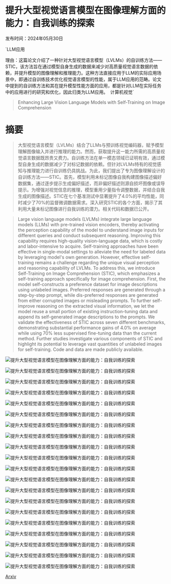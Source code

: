 # 提升大型视觉语言模型在图像理解方面的能力：自我训练的探索

发布时间：2024年05月30日

`LLM应用

理由：这篇论文介绍了一种针对大型视觉语言模型（LVLMs）的自训练方法——STIC，该方法旨在通过模型自身生成的数据来减少对高质量视觉语言数据的依赖，并提升模型的图像理解和推理能力。这种方法直接应用于LLM的实际应用场景中，即通过自训练技术优化视觉语言模型的性能，属于LLM应用的范畴。论文中提到的自训练方法和其在提升模型性能方面的应用，都是针对LLM在实际任务中的应用进行的研究和优化，因此归类为LLM应用。` `计算机视觉`

> Enhancing Large Vision Language Models with Self-Training on Image Comprehension

# 摘要

> 大型视觉语言模型（LVLMs）结合了LLMs与预训练视觉编码器，赋予模型理解图像输入并进行推理的能力。然而，获取提升这一能力所需的高质量视觉语言数据既昂贵又费力。自训练方法在单一模态领域已证明有效，通过模型自身生成的数据减少了对标记数据的依赖。但针对LVLMs特有的视觉感知与推理能力进行自训练仍具挑战。为此，我们提出了专为图像理解设计的自训练方法——STIC。首先，模型利用未标记图像自我构建图像描述偏好数据集，通过逐步提示生成偏好描述，而非偏好描述则源自损坏图像或误导提示。为增强对视觉信息的推理，模型重用少量指令调整数据，并结合自我生成的图像描述。STIC在七个基准测试中显著提升了4.0%的平均性能，同时减少了70%的监督微调数据需求。深入研究STIC的各个方面，揭示了其利用大量未标记图像进行自我训练的潜力。相关代码和数据已公开。

> Large vision language models (LVLMs) integrate large language models (LLMs) with pre-trained vision encoders, thereby activating the perception capability of the model to understand image inputs for different queries and conduct subsequent reasoning. Improving this capability requires high-quality vision-language data, which is costly and labor-intensive to acquire. Self-training approaches have been effective in single-modal settings to alleviate the need for labeled data by leveraging model's own generation. However, effective self-training remains a challenge regarding the unique visual perception and reasoning capability of LVLMs. To address this, we introduce Self-Training on Image Comprehension (STIC), which emphasizes a self-training approach specifically for image comprehension. First, the model self-constructs a preference dataset for image descriptions using unlabeled images. Preferred responses are generated through a step-by-step prompt, while dis-preferred responses are generated from either corrupted images or misleading prompts. To further self-improve reasoning on the extracted visual information, we let the model reuse a small portion of existing instruction-tuning data and append its self-generated image descriptions to the prompts. We validate the effectiveness of STIC across seven different benchmarks, demonstrating substantial performance gains of 4.0% on average while using 70% less supervised fine-tuning data than the current method. Further studies investigate various components of STIC and highlight its potential to leverage vast quantities of unlabeled images for self-training. Code and data are made publicly available.

![提升大型视觉语言模型在图像理解方面的能力：自我训练的探索](../../../paper_images/2405.19716/x1.png)

![提升大型视觉语言模型在图像理解方面的能力：自我训练的探索](../../../paper_images/2405.19716/x2.png)

![提升大型视觉语言模型在图像理解方面的能力：自我训练的探索](../../../paper_images/2405.19716/x3.png)

![提升大型视觉语言模型在图像理解方面的能力：自我训练的探索](../../../paper_images/2405.19716/x4.png)

![提升大型视觉语言模型在图像理解方面的能力：自我训练的探索](../../../paper_images/2405.19716/x5.png)

![提升大型视觉语言模型在图像理解方面的能力：自我训练的探索](../../../paper_images/2405.19716/x6.png)

![提升大型视觉语言模型在图像理解方面的能力：自我训练的探索](../../../paper_images/2405.19716/x7.png)

![提升大型视觉语言模型在图像理解方面的能力：自我训练的探索](../../../paper_images/2405.19716/x8.png)

![提升大型视觉语言模型在图像理解方面的能力：自我训练的探索](../../../paper_images/2405.19716/x9.png)

![提升大型视觉语言模型在图像理解方面的能力：自我训练的探索](../../../paper_images/2405.19716/x10.png)

![提升大型视觉语言模型在图像理解方面的能力：自我训练的探索](../../../paper_images/2405.19716/x11.png)

![提升大型视觉语言模型在图像理解方面的能力：自我训练的探索](../../../paper_images/2405.19716/x12.png)

![提升大型视觉语言模型在图像理解方面的能力：自我训练的探索](../../../paper_images/2405.19716/x13.png)

![提升大型视觉语言模型在图像理解方面的能力：自我训练的探索](../../../paper_images/2405.19716/x14.png)

![提升大型视觉语言模型在图像理解方面的能力：自我训练的探索](../../../paper_images/2405.19716/x15.png)

![提升大型视觉语言模型在图像理解方面的能力：自我训练的探索](../../../paper_images/2405.19716/x16.png)

![提升大型视觉语言模型在图像理解方面的能力：自我训练的探索](../../../paper_images/2405.19716/x17.png)

![提升大型视觉语言模型在图像理解方面的能力：自我训练的探索](../../../paper_images/2405.19716/x18.png)

![提升大型视觉语言模型在图像理解方面的能力：自我训练的探索](../../../paper_images/2405.19716/x19.png)

![提升大型视觉语言模型在图像理解方面的能力：自我训练的探索](../../../paper_images/2405.19716/x20.png)

[Arxiv](https://arxiv.org/abs/2405.19716)